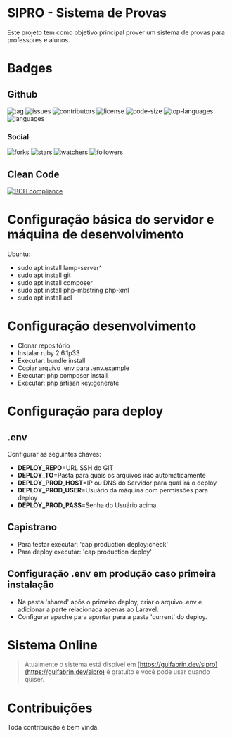 # SIPRO - Sistema de Provas
Este projeto tem como objetivo principal prover um sistema de provas para professores e alunos.

# Badges
## Github
![tag](https://img.shields.io/github/tag/guifabrin/sipro.svg)
![issues](https://img.shields.io/github/issues/guifabrin/sipro.svg)
![contributors](https://img.shields.io/github/contributors/guifabrin/sipro.svg)
![license](https://img.shields.io/github/license/guifabrin/sipro.svg)
![code-size](https://img.shields.io/github/languages/code-size/guifabrin/sipro.svg)
![top-languages](https://img.shields.io/github/languages/top/guifabrin/sipro.svg)
![languages](https://img.shields.io/github/languages/count/guifabrin/sipro.svg)

### Social
![forks](https://img.shields.io/github/forks/guifabrin/sipro.svg?style=social)
![stars](https://img.shields.io/github/stars/guifabrin/sipro.svg?style=social)
![watchers](https://img.shields.io/github/watchers/guifabrin/sipro.svg?style=social)
![followers](https://img.shields.io/github/followers/guifabrin.svg?style=social)

## Clean Code
[![BCH compliance](https://bettercodehub.com/edge/badge/guifabrin/sipro?branch=master)](https://bettercodehub.com/)

# Configuração básica do servidor e máquina de desenvolvimento

Ubuntu:
- sudo apt install lamp-server^
- sudo apt install git
- sudo apt install composer
- sudo apt install php-mbstring php-xml
- sudo apt install acl

# Configuração desenvolvimento
- Clonar repositório
- Instalar ruby 2.6.1p33
- Executar: bundle install
- Copiar arquivo .env para .env.example
- Executar: php composer install
- Executar: php artisan key:generate

# Configuração para deploy
## .env
Configurar as seguintes chaves:

- **DEPLOY_REPO**=URL SSH do GIT
- **DEPLOY_TO**=Pasta para quais os arquivos irão automaticamente
- **DEPLOY_PROD_HOST**=IP ou DNS do Servidor para qual irá o deploy
- **DEPLOY_PROD_USER**=Usuário da máquina com permissões para deploy
- **DEPLOY_PROD_PASS**=Senha do Usuário acima

## Capistrano
- Para testar executar: 'cap production deploy:check'
- Para deploy executar: 'cap production deploy'

## Configuração .env em produção caso primeira instalação
- Na pasta 'shared' após o primeiro deploy, criar o arquivo .env e adicionar a parte relacionada apenas ao Laravel.
- Configurar apache para apontar para a pasta 'current' do deploy.

# Sistema Online
> Atualmente o sistema está dispível em [https://guifabrin.dev/sipro](https://guifabrin.dev/sipro) é gratuíto e você pode usar quando quiser.

# Contribuições
Toda contribuição é bem vinda.